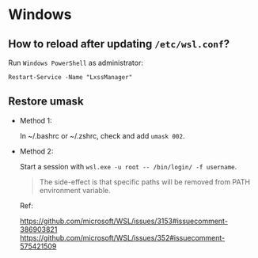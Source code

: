 # Windows

## How to reload after updating `/etc/wsl.conf`?

Run `Windows PowerShell` as administrator:

```
Restart-Service -Name "LxssManager"
```

## Restore umask

* Method 1:

  In ~/.bashrc or ~/.zshrc, check and add `umask 002`.

* Method 2:

  Start a session with `wsl.exe -u root -- /bin/login/ -f username`.

  > The side-effect is that specific paths will be removed from PATH environment variable.

  Ref:

  https://github.com/microsoft/WSL/issues/3153#issuecomment-386903821
  https://github.com/microsoft/WSL/issues/352#issuecomment-575421509
